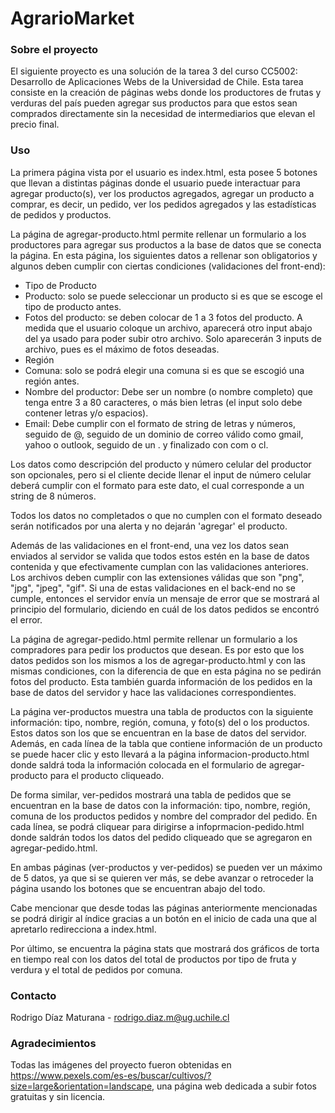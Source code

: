 # AgrarioMarket
### Sobre el proyecto

El siguiente proyecto es una solución de la tarea 3 del curso CC5002: Desarrollo de Aplicaciones Webs de la Universidad de Chile. Esta tarea consiste en la creación de páginas webs donde los productores de frutas y verduras del país pueden agregar sus productos para que estos sean comprados directamente sin la necesidad de intermediarios que elevan el precio final.

### Uso

La primera página vista por el usuario es index.html, esta posee 5 botones que llevan a distintas páginas donde el usuario puede interactuar para agregar producto(s), ver los productos agregados, agregar un producto a comprar, es decir, un pedido, ver los pedidos agregados y las estadísticas de pedidos y productos. 

La página de agregar-producto.html permite rellenar un formulario a los productores para agregar sus productos a la base de datos que se conecta la página. En esta página, los siguientes datos a rellenar son obligatorios y algunos deben cumplir con ciertas condiciones (validaciones del front-end):
* Tipo de Producto
* Producto: solo se puede seleccionar un producto si es que se escoge el tipo de producto antes.
* Fotos del producto: se deben colocar de 1 a 3 fotos del producto. A medida que el usuario coloque un archivo, aparecerá otro input abajo del ya usado para poder subir otro archivo. Solo aparecerán 3 inputs de archivo, pues es el máximo de fotos deseadas.
* Región
* Comuna: solo se podrá elegir una comuna si es que se escogió una región antes.
* Nombre del productor: Debe ser un nombre (o nombre completo) que tenga entre 3 a 80 caracteres, o más bien letras (el input solo debe contener letras y/o espacios).
* Email: Debe cumplir con el formato de string de letras y números, seguido de @, seguido de un dominio de correo válido como gmail, yahoo o outlook, seguido de un . y finalizado con com o cl.

Los datos como descripción del producto y número celular del productor son opcionales, pero si el cliente decide llenar el input de número celular deberá cumplir con el formato para este dato, el cual corresponde a un string de 8 números.

Todos los datos no completados o que no cumplen con el formato deseado serán notificados por una alerta y no dejarán 'agregar' el producto.

Además de las validaciones en el front-end, una vez los datos sean enviados al servidor se valida que todos estos estén en la base de datos contenida y que efectivamente cumplan con las validaciones anteriores. Los archivos deben cumplir con las extensiones válidas que son "png", "jpg", "jpeg", "gif". Si una de estas validaciones en el back-end no se cumple, entonces el servidor envía un mensaje de error que se mostrará al principio del formulario, diciendo en cuál de los datos pedidos se encontró el error.

La página de agregar-pedido.html permite rellenar un formulario a los compradores para pedir los productos que desean. Es por esto que los datos pedidos son los mismos a los de agregar-producto.html y con las mismas condiciones, con la diferencia de que en esta página no se pedirán fotos del producto. Esta también guarda información de los pedidos en la base de datos del servidor y hace las validaciones correspondientes.

La página ver-productos muestra una tabla de productos con la siguiente información: tipo, nombre, región, comuna, y foto(s) del o los productos. Estos datos son los que se encuentran en la base de datos del servidor. Además, en cada línea de la tabla que contiene información de un producto se puede hacer clic y esto llevará a la página informacion-producto.html donde saldrá toda la información colocada en el formulario de agregar-producto para el producto cliqueado.

De forma similar, ver-pedidos mostrará una tabla de pedidos que se encuentran en la base de datos con la información: tipo, nombre, región, comuna de los productos pedidos y nombre del comprador del pedido. En cada línea, se podrá cliquear para dirigirse a infoprmacion-pedido.html donde saldrán todos los datos del pedido cliqueado que se agregaron en agregar-pedido.html.

En ambas páginas (ver-productos y ver-pedidos) se pueden ver un máximo de 5 datos, ya que si se quieren ver más, se debe avanzar o retroceder la página usando los botones que se encuentran abajo del todo.

Cabe mencionar que desde todas las páginas anteriormente mencionadas se podrá dirigir al índice gracias a un botón en el inicio de cada una que al apretarlo redirecciona a index.html.

Por último, se encuentra la página stats que mostrará dos gráficos de torta en tiempo real con los datos del total de productos por tipo de fruta y verdura y el total de pedidos por comuna.

### Contacto
Rodrigo Díaz Maturana - rodrigo.diaz.m@ug.uchile.cl

### Agradecimientos
Todas las imágenes del proyecto fueron obtenidas en https://www.pexels.com/es-es/buscar/cultivos/?size=large&orientation=landscape, una página web dedicada a subir fotos gratuitas y sin licencia.
